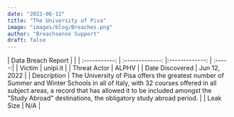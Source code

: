 ```yaml
---
date: "2022-06-12"
title: "The University of Pisa"
image: "images/blog/Breaches.png"
author: "Breachsense Support"
draft: false
---
```


| Data Breach Report         |              | 
| :-----------: | :-------------:   |:-------------:    | :-----:|
| Victim    | unipi.it      | 
| Threat Actor    | ALPHV      | 
| Date Discovered    | Jun 12, 2022      | 
| Description    | The University of Pisa offers the greatest number of Summer and Winter Schools in all of Italy, with 32 courses offered in all subject areas, a record that has allowed it to be included amongst the "Study Abroad" destinations, the obligatory study abroad period.       | 
| Leak Size    | N/A      | 

